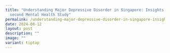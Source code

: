 ```yaml
---
title: "Understanding Major Depressive Disorder in Singapore: Insights from the
  second Mental Health Study"
permalink: /understanding-major-depressive-disorder-in-singapore-insights-from-the-second-mental-health-study/
date: 2024-08-12
layout: post
description: ""
image: ""
variant: tiptap
---
```

